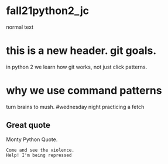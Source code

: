 # fall21python2_jc
normal text 
# this is a new header. git goals.
in python 2 we learn how git works, not just click patterns. 
# why we use command patterns
turn brains to mush. 
#wednesday night
practicing a fetch 

## Great quote 
Monty Python Quote. 

    Come and see the violence.
    Help! I'm being repressed
